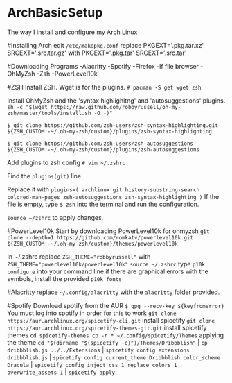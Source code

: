 # ArchBasicSetup
The way I install and configure my Arch Linux

#Installing Arch
edit `/etc/makepkg.conf` 
replace PKGEXT='.pkg.tar.xz' SRCEXT='.src.tar.gz'
with PKGEXT='.pkg.tar' SRCEXT='.src.tar'

#Downloading Programs
-Alacritty
-Spotify
-Firefox
-lf file browser
-OhMyZsh
-Zsh
-PowerLevel10k

#ZSH
Install ZSH. Wget is for the plugins.
`# pacman -S get wget zsh`

Install OhMyZsh and the 'syntax highlighitng' and 'autosuggestions' plugins.
`sh -c "$(wget https://raw.github.com/robbyrussell/oh-my-zsh/master/tools/install.sh -O -)"`

`$ git clone https://github.com/zsh-users/zsh-syntax-highlighting.git ${ZSH_CUSTOM:-~/.oh-my-zsh/custom}/plugins/zsh-syntax-highlighting`

`$ git clone https://github.com/zsh-users/zsh-autosuggestions ${ZSH_CUSTOM:-~/.oh-my-zsh/custom}/plugins/zsh-autosuggestions`

Add plugins to zsh config
`# vim ~/.zshrc`

Find the `plugins(git)` line

Replace it with `plugins=(
    archlinux
    git
    history-substring-search
    colored-man-pages
    zsh-autosuggestions
    zsh-syntax-highlighting
)`
If the file is empty, type `$ zsh` into the terminal and run the configuration.

`source ~/zshrc` to apply changes.

#PowerLevel10k
Start by downloading PowerLevel10k for ohmyzsh
`git clone --depth=1 https://github.com/romkatv/powerlevel10k.git ${ZSH_CUSTOM:-~/.oh-my-zsh/custom}/themes/powerlevel10k`

In ~/.zshrc
replace `ZSH_THEME="robbyrussell"`
with `ZSH_THEME="powerlevel10k/powerlevel10k"`
`source ~/.zshrc`
type `p10k configure` into your command line
if there are graphical errors with the symbols, install the provided `p10k fonts`

#Alacritty
replace `~/.config/alacritty`
with the `alacritty` folder provided.

#Spotify
Download spotify from the AUR
`$ gpg --recv-key ${keyfromerror}`
You must log into spotify in order for this to work
`git clone https://aur.archlinux.org/spicetify-cli.git`
install spicetify
`git clone https://aur.archlinux.org/spicetify-themes-git.git`
install spicetify themes
`cd spicetify-themes
cp -r * ~/.config/spicetify/Themes`
applying the theme
`cd "$(dirname "$(spicetify -c)")/Themes/Dribbblish"` |
`cp dribbblish.js ../../Extensions` |
`spicetify config extensions dribbblish.js` |
`spicetify config current_theme Dribbblish color_scheme Dracula` |
`spicetify config inject_css 1 replace_colors 1 overwrite_assets 1` |
`spicetify apply`
